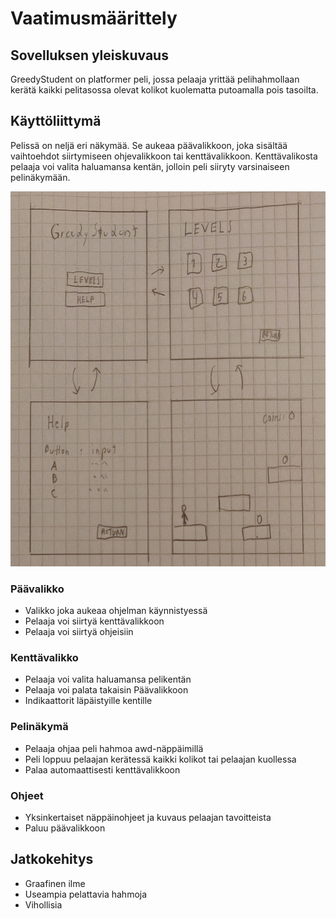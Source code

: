 # Vaatimusmäärittely

## Sovelluksen yleiskuvaus

GreedyStudent on platformer peli, jossa pelaaja yrittää pelihahmollaan kerätä kaikki pelitasossa olevat kolikot kuolematta putoamalla pois tasoilta.

## Käyttöliittymä

Pelissä on neljä eri näkymää. Se aukeaa päävalikkoon, joka sisältää vaihtoehdot siirtymiseen ohjevalikkoon tai kenttävalikkoon. Kenttävalikosta pelaaja voi valita haluamansa kentän, jolloin peli siiryty varsinaiseen pelinäkymään.

<img src="https://github.com/Mikxdi/OTharkkatyo19/blob/master/documentation/Pictures/greedystudent.jpg" width="600" height="600" />


### Päävalikko

* Valikko joka aukeaa ohjelman käynnistyessä
* Pelaaja voi siirtyä kenttävalikkoon
* Pelaaja voi siirtyä ohjeisiin


### Kenttävalikko

* Pelaaja voi valita haluamansa pelikentän
* Pelaaja voi palata takaisin Päävalikkoon
* Indikaattorit läpäistyille kentille

### Pelinäkymä

* Pelaaja ohjaa peli hahmoa awd-näppäimillä
* Peli loppuu pelaajan kerätessä kaikki kolikot tai pelaajan kuollessa
* Palaa automaattisesti kenttävalikkoon

### Ohjeet

* Yksinkertaiset näppäinohjeet ja kuvaus pelaajan tavoitteista
* Paluu päävalikkoon


## Jatkokehitys

* Graafinen ilme
* Useampia pelattavia hahmoja
* Vihollisia
